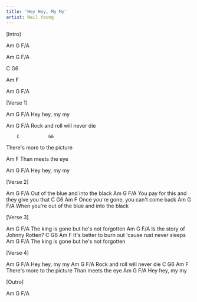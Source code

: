 ```yaml
---
title: 'Hey Hey, My My'
artist: Neil Young
---
```

[Intro]

Am G F/A

Am G F/A

C G6

Am F

Am G F/A

 
[Verse 1]

Am  G       F/A
Hey hey, my my

Am       G               F/A
Rock and roll will never die

        C           G6
There's more to the picture

Am              F
 Than meets the eye

Am   G       F/A
 Hey hey, my my


[Verse 2]

 Am         G                F/A
Out of the blue and into the black
Am            G                    F/A 
You pay for this and they give you that
C           G6     Am              F
Once you're gone, you can't come back
Am                     G                   F/A
When you're out of the blue  and into the black


[Verse 3]

Am           G                F/A
The king is gone but he's not forgotten
Am      G        F/A 
Is the story of Johnny Rotten?
C              G6      Am                  F
It's better to burn out 'cause rust never sleeps
 Am           G                F/A
The king is gone but he's not forgotten

 
[Verse 4]
 
Am G       F/A
Hey hey, my my
Am         G             F/A
Rock and roll will never die
 C                 G6        Am               F
There's more to the picture  Than meets the eye
 Am G       F/A
Hey hey, my my

 
[Outro]
 
Am G F/A

